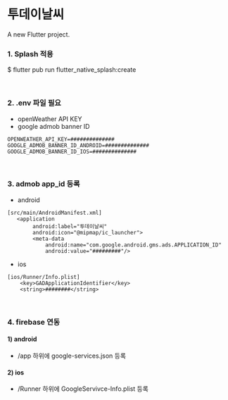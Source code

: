 # 투데이날씨

A new Flutter project.

### 1. Splash 적용
$ flutter pub run flutter_native_splash:create

<br>

### 2. .env 파일 필요
- openWeather API KEY
- google admob banner ID 

```
OPENWEATHER_API_KEY=##############
GOOGLE_ADMOB_BANNER_ID_ANDROID=##############
GOOGLE_ADMOB_BANNER_ID_IOS=##############
```

<br>

### 3. admob app_id 등록
- android

```
[src/main/AndroidManifest.xml]
   <application
        android:label="투데이날씨"
        android:icon="@mipmap/ic_launcher">
        <meta-data
            android:name="com.google.android.gms.ads.APPLICATION_ID"
            android:value="#########"/>
```

- ios

```
[ios/Runner/Info.plist]
	<key>GADApplicationIdentifier</key>
	<string>########</string>
```

<br>

### 4. firebase 연동
#### 1) android
- /app 하위에 google-services.json 등록

#### 2) ios
- /Runner 하위에 GoogleServivce-Info.plist 등록